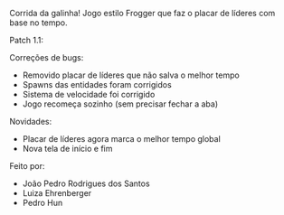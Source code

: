 Corrida da galinha!
Jogo estilo Frogger que faz o placar de líderes com base no tempo.

Patch 1.1:

Correções de bugs:
- Removido placar de líderes que não salva o melhor tempo
- Spawns das entidades foram corrigidos 
- Sistema de velocidade foi corrigido
- Jogo recomeça sozinho (sem precisar fechar a aba)

Novidades:
- Placar de líderes agora marca o melhor tempo global
- Nova tela de início e fim

Feito por:
- João Pedro Rodrigues dos Santos
- Luiza Ehrenberger
- Pedro Hun
